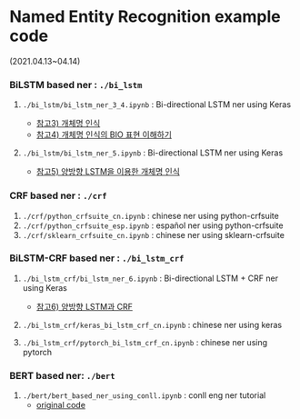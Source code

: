 # Named Entity Recognition example code

 (2021.04.13~04.14)

### BiLSTM based ner : `./bi_lstm`

1. `./bi_lstm/bi_lstm_ner_3_4.ipynb` : Bi-directional LSTM ner using Keras 
   - [참고3) 개체명 인식](https://wikidocs.net/30682)
   - [참고4) 개체명 인식의 BIO 표현 이해하기](https://wikidocs.net/24682)

2. `./bi_lstm/bi_lstm_ner_5.ipynb` : Bi-directional LSTM ner using Keras 
   - [참고5) 양방향 LSTM을 이용한 개체명 인식](https://wikidocs.net/97519)

### CRF based ner :  `./crf`

1. `./crf/python_crfsuite_cn.ipynb` : chinese ner using python-crfsuite
2. `./crf/python_crfsuite_esp.ipynb` : español ner using python-crfsuite
3. `./crf/sklearn_crfsuite_cn.ipynb` : chinese ner using sklearn-crfsuite

### BiLSTM-CRF based ner : `./bi_lstm_crf`

1. `./bi_lstm_crf/bi_lstm_ner_6.ipynb` : Bi-directional LSTM + CRF ner using Keras 
   - [참고6) 양방향 LSTM과 CRF](https://wikidocs.net/34156)

2. `./bi_lstm_crf/keras_bi_lstm_crf_cn.ipynb` : chinese ner using keras

3. `./bi_lstm_crf/pytorch_bi_lstm_crf_cn.ipynb` : chinese ner using pytorch

### BERT  based ner: `./bert`

1. `./bert/bert_based_ner_using_conll.ipynb` : conll eng ner tutorial
   - [original code](https://colab.research.google.com/drive/14rYdqGAXJhwVzslXT4XIwNFBwkmBWdVV)

